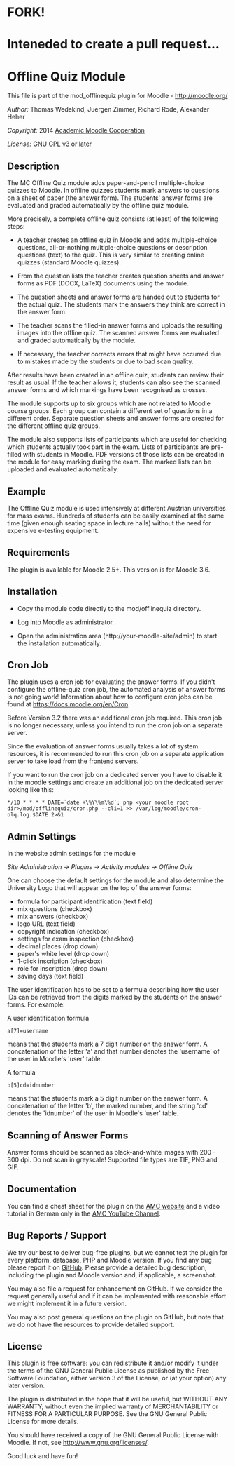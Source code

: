 # FORK! 
# Inteneded to create a pull request...

Offline Quiz Module
===================

This file is part of the mod_offlinequiz plugin for Moodle - <http://moodle.org/>

*Author:*    Thomas Wedekind, Juergen Zimmer, Richard Rode, Alexander Heher

*Copyright:* 2014 [Academic Moodle Cooperation](http://www.academic-moodle-cooperation.org)

*License:*   [GNU GPL v3 or later](http://www.gnu.org/copyleft/gpl.html)


Description
-----------

The MC Offline Quiz module adds paper-and-pencil multiple-choice quizzes to Moodle. In offline
quizzes students mark answers to questions on a sheet of paper (the answer form). The students'
answer forms are evaluated and graded automatically by the offline quiz module.

More precisely, a complete offline quiz consists (at least) of the following steps:

* A teacher creates an offline quiz in Moodle and adds multiple-choice questions, all-or-nothing
  multiple-choice questions or description questions (text) to the quiz. This is very similar to
  creating online quizzes (standard Moodle quizzes).

* From the question lists the teacher creates question sheets and answer forms as PDF (DOCX, LaTeX)
  documents using the module.

* The question sheets and answer forms are handed out to students for the actual quiz. The students
  mark the answers they think are correct in the answer form.

* The teacher scans the filled-in answer forms and uploads the resulting images into the offline
  quiz. The scanned answer forms are evaluated and graded automatically by the module.

* If necessary, the teacher corrects errors that might have occurred due to mistakes made by the
  students or due to bad scan quality.

After results have been created in an offline quiz, students can review their result as usual. If
the teacher allows it, students can also see the scanned answer forms and which markings have been
recognised as crosses.

The module supports up to six groups which are not related to Moodle course groups. Each group can
contain a different set of questions in a different order. Separate question sheets and answer
forms are created for the different offline quiz groups.

The module also supports lists of participants which are useful for checking which students
actually took part in the exam. Lists of participants are pre-filled with students in Moodle. PDF
versions of those lists can be created in the module for easy marking during the exam. The marked
lists can be uploaded and evaluated automatically.


Example
-------

The Offline Quiz module is used intensively at different Austrian universities for mass exams.
Hundreds of students can be easily examined at the same time (given enough seating space in lecture
halls) without the need for expensive e-testing equipment.


Requirements
------------

The plugin is available for Moodle 2.5+. This version is for Moodle 3.6.


Installation
------------

* Copy the module code directly to the mod/offlinequiz directory.

* Log into Moodle as administrator.

* Open the administration area (http://your-moodle-site/admin) to start the installation
  automatically.


Cron Job
--------

The plugin uses a cron job for evaluating the answer forms. If you didn't configure the offline-quiz
cron job, the automated analysis of answer forms is not going work! Information about how to
configure cron jobs can be found at https://docs.moodle.org/en/Cron

Before Version 3.2 there was an additional cron job required. This cron job is no longer necessary,
unless you intend to run the cron job on a separate server.

Since the evaluation of answer forms usually takes a lot of system resources, it is recommended to
run this cron job on a separate application server to take load from the frontend servers.

If you want to run the cron job on a dedicated server you have to disable it in the moodle settings
and create an additional job on the dedicated server looking like this:

    */10 * * * * DATE=`date +\%Y\%m\%d`; php <your moodle root dir>/mod/offlinequiz/cron.php --cli=1 >> /var/log/moodle/cron-olq.log.$DATE 2>&1


Admin Settings
--------------

In the website admin settings for the module

_Site Administration -> Plugins -> Activity modules -> Offline Quiz_

One can choose the default settings for the module and also determine the University Logo that will
appear on the top of the answer forms:

* formula for participant identification (text field)
* mix questions (checkbox)
* mix answers (checkbox)
* logo URL (text field)
* copyright indication (checkbox)
* settings for exam inspection (checkbox)
* decimal places (drop down)
* paper's white level (drop down)
* 1-click inscription (checkbox)
* role for inscription (drop down)
* saving days (text field)

The user identification has to be set to a formula describing how the user IDs
can be retrieved from the digits marked by the students on the answer forms. For example:

A user identification formula

    a[7]=username

means that the students mark a 7 digit number on the answer form. A concatenation of the letter 'a'
and that number denotes the 'username' of the user in Moodle's 'user' table.

A formula

    b[5]cd=idnumber

means that the students mark a 5 digit number on the answer form. A concatenation of the letter
'b', the marked number, and the string 'cd' denotes the 'idnumber' of the user in Moodle's 'user'
table.


Scanning of Answer Forms
------------------------

Answer forms should be scanned as black-and-white images with 200 - 300 dpi. Do not scan in
greyscale! Supported file types are TIF, PNG and GIF.


Documentation
-------------

You can find a cheat sheet for the plugin on the [AMC
website](http://www.academic-moodle-cooperation.org/en/modules/offline-quiz/) and a video tutorial
in German only in the [AMC YouTube Channel](https://www.youtube.com/c/AMCAcademicMoodleCooperation).


Bug Reports / Support
---------------------

We try our best to deliver bug-free plugins, but we cannot test the plugin for every platform,
database, PHP and Moodle version. If you find any bug please report it on
[GitHub](https://github.com/academic-moodle-cooperation/moodle-mod_offlinequiz/issues). Please
provide a detailed bug description, including the plugin and Moodle version and, if applicable, a
screenshot.

You may also file a request for enhancement on GitHub. If we consider the request generally useful
and if it can be implemented with reasonable effort we might implement it in a future version.

You may also post general questions on the plugin on GitHub, but note that we do not have the
resources to provide detailed support.


License
-------

This plugin is free software: you can redistribute it and/or modify it under the terms of the GNU
General Public License as published by the Free Software Foundation, either version 3 of the
License, or (at your option) any later version.

The plugin is distributed in the hope that it will be useful, but WITHOUT ANY WARRANTY; without
even the implied warranty of MERCHANTABILITY or FITNESS FOR A PARTICULAR PURPOSE. See the GNU
General Public License for more details.

You should have received a copy of the GNU General Public License with Moodle. If not, see
<http://www.gnu.org/licenses/>.


Good luck and have fun!
